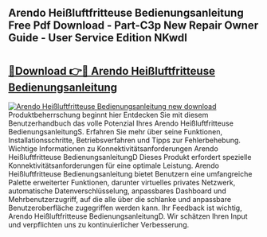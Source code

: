 ## Arendo Heißluftfritteuse Bedienungsanleitung Free Pdf Download - Part-C3p New Repair Owner Guide - User Service Edition NKwdI

# <h2><a href="http://df10df.blite.top/?on=Arendo+Hei%c3%9fluftfritteuse+Bedienungsanleitung">🔗Download 👉🔴 Arendo Heißluftfritteuse Bedienungsanleitung</a></h2>

[![Arendo Heißluftfritteuse Bedienungsanleitung new download](https://i.imgur.com/lujVjoI.png)](http://df10df.blite.top/?on=Arendo+Hei%c3%9fluftfritteuse+Bedienungsanleitung)
Produktbeherrschung beginnt hier Entdecken Sie mit diesem Benutzerhandbuch das volle Potenzial Ihres Arendo Heißluftfritteuse BedienungsanleitungS. Erfahren Sie mehr über seine Funktionen, Installationsschritte, Betriebsverfahren und Tipps zur Fehlerbehebung. Wichtige Informationen zu Konnektivitätsanforderungen Arendo Heißluftfritteuse BedienungsanleitungD Dieses Produkt erfordert spezielle Konnektivitätsanforderungen für eine optimale Leistung. Arendo Heißluftfritteuse Bedienungsanleitung bietet Benutzern eine umfangreiche Palette erweiterter Funktionen, darunter virtuelles privates Netzwerk, automatische Datenverschlüsselung, anpassbares Dashboard und Mehrbenutzerzugriff, auf die alle über die schlanke und anpassbare Benutzeroberfläche zugegriffen werden kann. Ihr Feedback ist wichtig, Arendo Heißluftfritteuse BedienungsanleitungD. Wir schätzen Ihren Input und verpflichten uns zu kontinuierlicher Verbesserung.
